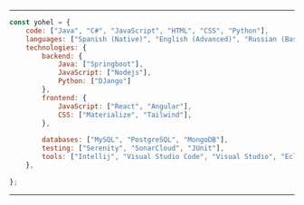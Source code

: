 <!---

- 👋 Hi, I’m @yohelperez
- 👀 I’m a backend developer.
- 🌱 I’m currently studying Software Engineering at Universidad de Antioquia.
- 📫 How to reach me: Find me at perezyohel@gmail.com. and LinkedIn: https://www.linkedin.com/in/yohel-p%C3%A9rez-0b05551a9/

yohelperez/yohelperez is a ✨ special ✨ repository because its `README.md` (this file) appears on your GitHub profile.
You can click the Preview link to take a look at your changes.
--->

---

```javascript
const yohel = {
    code: ["Java", "C#", "JavaScript", "HTML", "CSS", "Python"],
    languages: ["Spanish (Native)", "English (Advanced)", "Russian (Basic)" ],
    technologies: {
        backend: {
            Java: ["Springboot"],
            JavaScript: ["Nodejs"],
            Python: ["DJango"]
        },
        frontend: {
            JavaScript: ["React", "Angular"],
            CSS: ["Materialize", "Tailwind"],
        },
  
        databases: ["MySQL", "PostgreSQL", "MongoDB"],
        testing: ["Serenity", "SonarCloud", "JUnit"],
        tools: ["Intellij", "Visual Studio Code", "Visual Studio", "Eclipse", "Postman", "Git"]
    },
    
};
```
---
